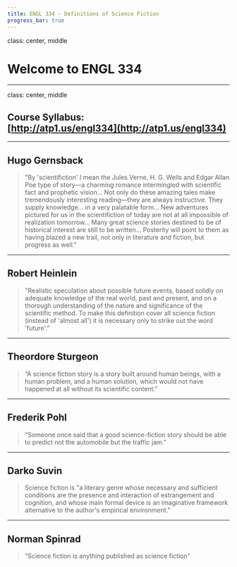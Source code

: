 ```yaml
---
title: ENGL 334 - Definitions of Science Fiction
progress_bar: true
---
```

class: center, middle

# Welcome to ENGL 334

---
class: center, middle

## Course Syllabus:<br>[http://atp1.us/engl334](http://atp1.us/engl334)
---
## Hugo Gernsback

> "By 'scientifiction' I mean the Jules Verne, H. G. Wells and Edgar Allan Poe type of story—a charming romance intermingled with scientific fact and prophetic vision... Not only do these amazing tales make tremendously interesting reading—they are always instructive. They supply knowledge... in a very palatable form... New adventures pictured for us in the scientifiction of today are not at all impossible of realization tomorrow... Many great science stories destined to be of historical interest are still to be written... Posterity will point to them as having blazed a new trail, not only in literature and fiction, but progress as well."
---
## Robert Heinlein

> "Realistic speculation about possible future events, based solidly on adequate knowledge of the real world, past and present, and on a thorough understanding of the nature and significance of the scientific method. To make this definition cover all science fiction (instead of 'almost all') it is necessary only to strike out the word 'future'.”
---
## Theordore Sturgeon

> “A science fiction story is a story built around human beings, with a human problem, and a human solution, which would not have happened at all without its scientific content.”
---
## Frederik Pohl

> “Someone once said that a good science-fiction story should be able to predict not the automobile but the traffic jam.”
---
## Darko Suvin

> Science fiction is "a literary genre whose necessary and sufficient conditions are the presence and interaction of estrangement and cognition, and whose main formal device is an imaginative framework alternative to the author's empirical environment."
---
## Norman Spinrad

> “Science fiction is anything published as science fiction”
